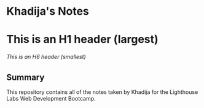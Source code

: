 # Khadija's Notes
# This is an H1 header (largest)
###### This is an H6 header (smallest)
## Summary

This repository contains all of the notes taken by Khadija for the Lighthouse Labs Web Development Bootcamp.